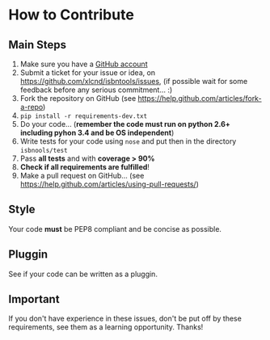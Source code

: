 # How to Contribute

## Main Steps

1. Make sure you have a [GitHub account](https://github.com/signup/free)
2. Submit a ticket for your issue or idea,
   on https://github.com/xlcnd/isbntools/issues,
   (if possible wait for some feedback before any serious commitment... :)
3. Fork the repository on GitHub (see https://help.github.com/articles/fork-a-repo)
4. `pip install -r requirements-dev.txt`
5. Do your code... (**remember the code must run on python 2.6+ including pyhon 3.4
   and be OS independent**)
6. Write tests for your code using `nose` and put then in the directory `isbnools/test`
7. Pass **all tests** and with **coverage > 90%**
8. **Check if all requirements are fulfilled**!
9. Make a pull request on GitHub...
   (see https://help.github.com/articles/using-pull-requests/)


## Style
Your code **must** be PEP8 compliant and be concise as possible.


## Pluggin
See if your code can be written as a pluggin.


## Important
If you don't have experience in these issues, don't be put off by these requirements,
see them as a learning opportunity. Thanks!
